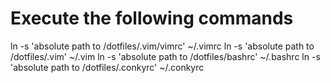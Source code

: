 # Execute the following commands


ln -s 'absolute path to /dotfiles/.vim/vimrc' ~/.vimrc
ln -s 'absolute path to /dotfiles/.vim' ~/.vim
ln -s 'absolute path to /dotfiles/bashrc' ~/.bashrc
ln -s 'absolute path to /dotfiles/.conkyrc' ~/.conkyrc
